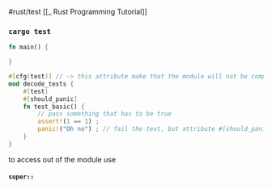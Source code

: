 #rust/test
[[_ Rust Programming Tutorial]]

### `cargo test`

```rust
fn main() {

}

#[cfg(test)] // -> this attribute make that the module will not be compile, only test
mod decode_tests {
	#[test]
	#[should_panic]
	fn test_basic() {
		// pass something that has to be true
		assert!(1 == 1) ;
		panic!("Oh no") ; // fail the test, but attribute #[should_panic] makes the whole test will be ok
	}
}
```


to access out of the module use
#### `super::`


